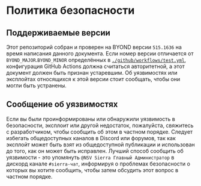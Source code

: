 # Политика безопасности

## Поддерживаемые версии

Этот репозиторий собран и проверен на BYOND версии `515.1636` на время написания данного документа. Если номер версии отличается от `BYOND_MAJOR`.`BYOND_MINOR` определённых в [`./github/workflows/test.yml`](https://github.com/Baystation12/Baystation12/blob/dev/.github/workflows/test.yml#L12), конфигурация GitHub Actions должна считаться авторитетной, а этот документ должен быть признан устаревшим. Об уязвимостях или эксплойтах относящихся к этой версии стоит сообщать, чтобы они могли быть устранены.

## Сообщение об уязвимостях

Если вы были проинформированы или обнаружили уязвимость в безопасности, эксплоит или другой недостаток, пожалуйста, свяжитесь с разработчиком, чтобы сообщить об этом в частном порядке. Следует избегать общедоступных каналов в Discord или форумов, так как эксплойт может быть взят из общедоступной публикации и использован до того, как он может быть исправлен. Лучший способ сообщить об уязвимости - это упомянуть `@NSV Sierra Главный Администратор` в дискорд канале `#sierra-чат`, информируя о проблемах безопасности о которых вы хотите сообщить, чтобы затем обсудить этот вопрос в частном порядке.
